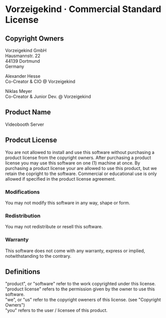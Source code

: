 # Vorzeigekind · Commercial Standard License

## Copyright Owners
Vorzeigekind GmbH  
Hausmannstr. 22  
44139 Dortmund  
Germany  
  
Alexander Hesse  
Co-Creator & CIO @ Vorzeigekind  
  
Niklas Meyer  
Co-Creator & Junior Dev. @ Vorzeigekind  
  
  
## Product Name
Videobooth Server  
  
  
## Prodcut License
You are not allowed to install and use this software without purchasing a product license from the copyright owners. After purchasing a product license you may use this software on one (1) machine at once. By purchasing a product license your are allowed to use this product, but we retain the copright to the software. Commercial or educational use is only allowed if specified in the product license agreement.  
  
### Modifications
You may not modify this software in any way, shape or form.  
  
### Redistribution
You may not redistribute or resell this software.  
  
### Warranty
This software does not come with any warranty, express or implied, notwithstanding to the contrary.  
  
  
## Definitions
"product", or "software" refer to the work copyrighted under this license.  
"product license" refers to the permission given by the owner to use this software.  
"we", or "us" refer to the copyright oweners of this license. (see "Copyright Owners")  
"you" refers to the user / licensee of this product.

